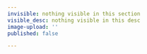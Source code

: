 ```yaml
---
invisible: nothing visible in this section
visible_desc: nothing visible in this desc
image-upload: ''
published: false

---
```

